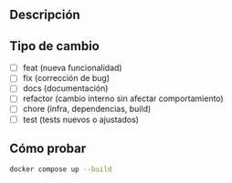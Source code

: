 ## Descripción
<!-- Qué cambia y por qué -->

## Tipo de cambio
- [ ] feat (nueva funcionalidad)
- [ ] fix (corrección de bug)
- [ ] docs (documentación)
- [ ] refactor (cambio interno sin afectar comportamiento)
- [ ] chore (infra, dependencias, build)
- [ ] test (tests nuevos o ajustados)

## Cómo probar
```bash
docker compose up --build
```
<!--
Esto levantará todos los contenedores necesarios.
La app estará disponible en http://localhost:9000
Puedes revisar los logs con:
docker compose logs
-->

